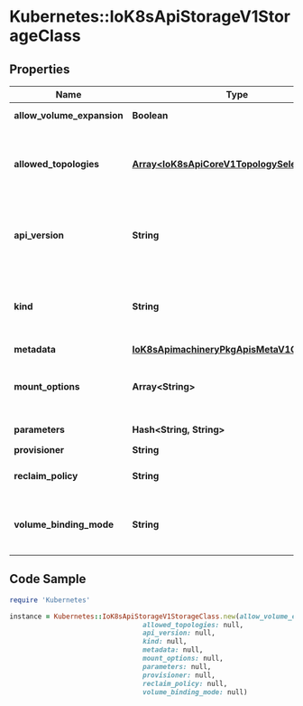 # Kubernetes::IoK8sApiStorageV1StorageClass

## Properties

Name | Type | Description | Notes
------------ | ------------- | ------------- | -------------
**allow_volume_expansion** | **Boolean** | AllowVolumeExpansion shows whether the storage class allow volume expand | [optional] 
**allowed_topologies** | [**Array&lt;IoK8sApiCoreV1TopologySelectorTerm&gt;**](IoK8sApiCoreV1TopologySelectorTerm.md) | Restrict the node topologies where volumes can be dynamically provisioned. Each volume plugin defines its own supported topology specifications. An empty TopologySelectorTerm list means there is no topology restriction. This field is only honored by servers that enable the VolumeScheduling feature. | [optional] 
**api_version** | **String** | APIVersion defines the versioned schema of this representation of an object. Servers should convert recognized schemas to the latest internal value, and may reject unrecognized values. More info: https://git.k8s.io/community/contributors/devel/sig-architecture/api-conventions.md#resources | [optional] 
**kind** | **String** | Kind is a string value representing the REST resource this object represents. Servers may infer this from the endpoint the client submits requests to. Cannot be updated. In CamelCase. More info: https://git.k8s.io/community/contributors/devel/sig-architecture/api-conventions.md#types-kinds | [optional] 
**metadata** | [**IoK8sApimachineryPkgApisMetaV1ObjectMeta**](IoK8sApimachineryPkgApisMetaV1ObjectMeta.md) |  | [optional] 
**mount_options** | **Array&lt;String&gt;** | Dynamically provisioned PersistentVolumes of this storage class are created with these mountOptions, e.g. [\&quot;ro\&quot;, \&quot;soft\&quot;]. Not validated - mount of the PVs will simply fail if one is invalid. | [optional] 
**parameters** | **Hash&lt;String, String&gt;** | Parameters holds the parameters for the provisioner that should create volumes of this storage class. | [optional] 
**provisioner** | **String** | Provisioner indicates the type of the provisioner. | 
**reclaim_policy** | **String** | Dynamically provisioned PersistentVolumes of this storage class are created with this reclaimPolicy. Defaults to Delete. | [optional] 
**volume_binding_mode** | **String** | VolumeBindingMode indicates how PersistentVolumeClaims should be provisioned and bound.  When unset, VolumeBindingImmediate is used. This field is only honored by servers that enable the VolumeScheduling feature. | [optional] 

## Code Sample

```ruby
require 'Kubernetes'

instance = Kubernetes::IoK8sApiStorageV1StorageClass.new(allow_volume_expansion: null,
                                 allowed_topologies: null,
                                 api_version: null,
                                 kind: null,
                                 metadata: null,
                                 mount_options: null,
                                 parameters: null,
                                 provisioner: null,
                                 reclaim_policy: null,
                                 volume_binding_mode: null)
```


